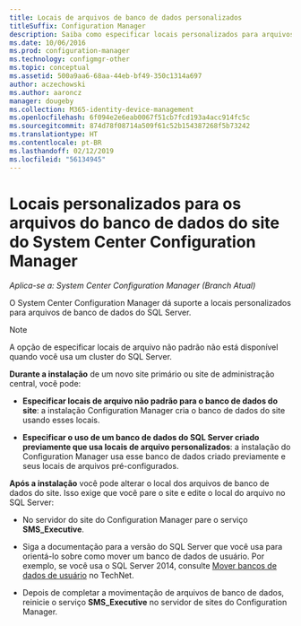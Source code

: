```yaml
---
title: Locais de arquivos de banco de dados personalizados
titleSuffix: Configuration Manager
description: Saiba como especificar locais personalizados para arquivos de banco de dados do SQL Server.
ms.date: 10/06/2016
ms.prod: configuration-manager
ms.technology: configmgr-other
ms.topic: conceptual
ms.assetid: 500a9aa6-68aa-44eb-bf49-350c1314a697
author: aczechowski
ms.author: aaroncz
manager: dougeby
ms.collection: M365-identity-device-management
ms.openlocfilehash: 6f094e2e6eab0067f51cb7fcd193a4acc914fc5c
ms.sourcegitcommit: 874d78f08714a509f61c52b154387268f5b73242
ms.translationtype: HT
ms.contentlocale: pt-BR
ms.lasthandoff: 02/12/2019
ms.locfileid: "56134945"
---
```

# <a name="custom-locations-for-system-center-configuration-manager-site-database-files"></a>Locais personalizados para os arquivos do banco de dados do site do System Center Configuration Manager

*Aplica-se a: System Center Configuration Manager (Branch Atual)*

 O System Center Configuration Manager dá suporte a locais personalizados para arquivos de banco de dados do SQL Server.  

> [!NOTE]  
>  A opção de especificar locais de arquivo não padrão não está disponível quando você usa um cluster do SQL Server.  

 **Durante a instalação** de um novo site primário ou site de administração central, você pode:  

-   **Especificar locais de arquivo não padrão para o banco de dados do site**: a instalação Configuration Manager cria o banco de dados do site usando esses locais.  

-   **Especificar o uso de um banco de dados do SQL Server criado previamente que usa locais de arquivo personalizados**:  a instalação do Configuration Manager usa esse banco de dados criado previamente e seus locais de arquivos pré-configurados.  

**Após a instalação** você pode alterar o local dos arquivos de banco de dados do site. Isso exige que você pare o site e edite o local do arquivo no SQL Server:  

-   No servidor do site do Configuration Manager pare o serviço **SMS_Executive**.  

-   Siga a documentação para a versão do SQL Server que você usa para orientá-lo sobre como mover um banco de dados de usuário. Por exemplo, se você usa o SQL Server 2014, consulte [Mover bancos de dados de usuário](https://technet.microsoft.com/library/ms345483\(v=sql.120\).aspx) no TechNet.  

-   Depois de completar a movimentação de arquivos de banco de dados, reinicie o serviço **SMS_Executive** no servidor de sites do Configuration Manager.  
